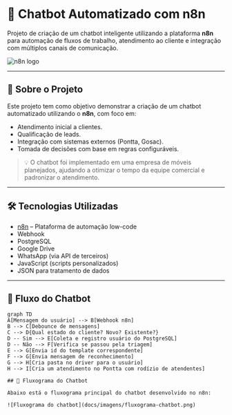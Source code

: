 # 🤖 Chatbot Automatizado com n8n

Projeto de criação de um chatbot inteligente utilizando a plataforma **n8n** para automação de fluxos de trabalho, atendimento ao cliente e integração com múltiplos canais de comunicação.

![n8n logo](https://n8n.io/images/n8n-logo.svg)

---

## 🧠 Sobre o Projeto

Este projeto tem como objetivo demonstrar a criação de um chatbot automatizado utilizando o **n8n**, com foco em:

- Atendimento inicial a clientes.
- Qualificação de leads.
- Integração com sistemas externos (Pontta, Gosac).
- Tomada de decisões com base em regras configuráveis.

> 💡 O chatbot foi implementado em uma empresa de móveis planejados, ajudando a otimizar o tempo da equipe comercial e padronizar o atendimento.

---

## 🛠️ Tecnologias Utilizadas

- [n8n](https://n8n.io/) – Plataforma de automação low-code
- Webhook
- PostgreSQL
- Google Drive
- WhatsApp (via API de terceiros)
- JavaScript (scripts personalizados)
- JSON para tratamento de dados

---

## 🔄 Fluxo do Chatbot

```mermaid
graph TD
A[Mensagem do usuário] --> B[Webhook n8n]
B --> C[Debounce de mensagens]
C --> D{Qual estado do cliente? Novo? Existente?}
D -- Sim --> E[Coleta e registro usuário do PostgreSQL]
D -- Não --> F[Verifica se passou pela triagem]
E --> G[Envia id do template correspondente]
F --> G[Envia mensagem de reconhecimento]
G --> H[Cria pasta no driver para o usuário]
H --> I[Cria um atendimento no Pontta com rodízio de atendentes]

## 🧭 Fluxograma do Chatbot

Abaixo está o fluxograma principal do chatbot desenvolvido no n8n:

![Fluxograma do chatbot](docs/imagens/fluxograma-chatbot.png)
